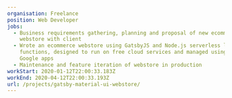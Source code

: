 ```yaml
---
organisation: Freelance
position: Web Developer
jobs:
  - Business requirements gathering, planning and proposal of new ecommerce
    webstore with client
  - Wrote an ecommerce webstore using GatsbyJS and Node.js serverless lambda
    functions, designed to run on free cloud services and managed using familiar
    Google apps
  - Maintenance and feature iteration of webstore in production
workStart: 2020-01-12T22:00:33.183Z
workEnd: 2020-04-12T22:00:33.193Z
url: /projects/gatsby-material-ui-webstore/
---
```

